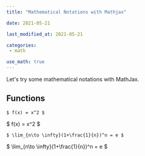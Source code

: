 ```yaml
---
title: "Mathematical Notations with Mathjax"

date: 2021-05-21

last_modified_at: 2021-05-21

categories:
 - math

use_math: true
---
```


Let's try some mathematical notations with MathJax.

## Functions
```
$ f(x) = x^2 $
```
$ f(x) = x^2 $

```
$ \lim_{n\to \infty}(1+\frac{1}{n})^n = e $
```
$ \lim_{n\to \infty}(1+\frac{1}{n})^n = e $
